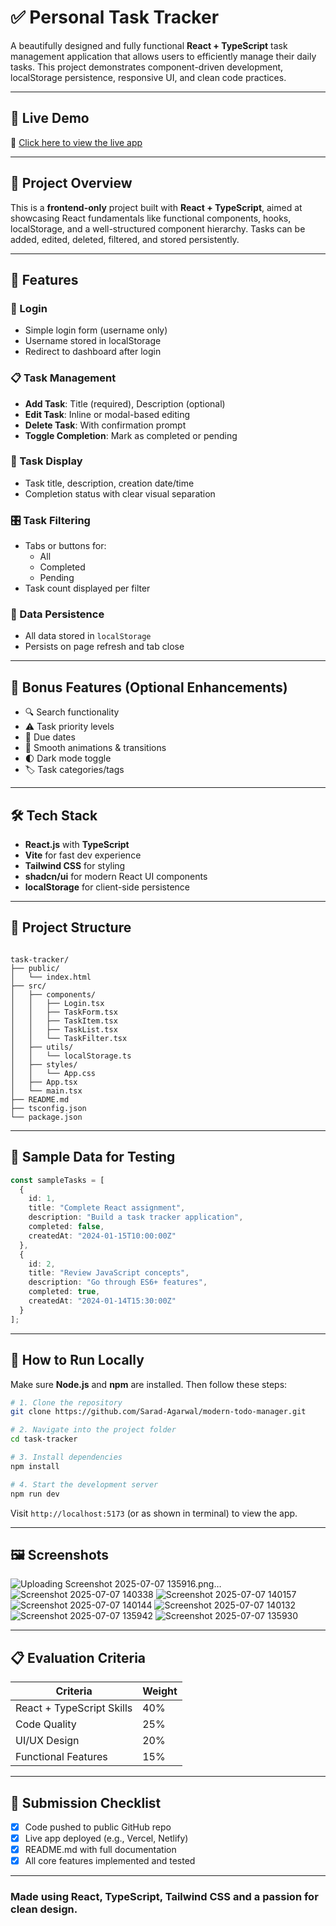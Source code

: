 # ✅ Personal Task Tracker

A beautifully designed and fully functional **React + TypeScript** task management application that allows users to efficiently manage their daily tasks. This project demonstrates component-driven development, localStorage persistence, responsive UI, and clean code practices.

---

## 📌 Live Demo

🔗 [Click here to view the live app](http://modern-todo-manager-one.vercel.app/)

---

## 📖 Project Overview

This is a **frontend-only** project built with **React + TypeScript**, aimed at showcasing React fundamentals like functional components, hooks, localStorage, and a well-structured component hierarchy. Tasks can be added, edited, deleted, filtered, and stored persistently.

---

## 🚀 Features

### 🔐 Login
- Simple login form (username only)
- Username stored in localStorage
- Redirect to dashboard after login

### 📋 Task Management
- **Add Task**: Title (required), Description (optional)
- **Edit Task**: Inline or modal-based editing
- **Delete Task**: With confirmation prompt
- **Toggle Completion**: Mark as completed or pending

### 📂 Task Display
- Task title, description, creation date/time
- Completion status with clear visual separation

### 🎛️ Task Filtering
- Tabs or buttons for:
  - All
  - Completed
  - Pending
- Task count displayed per filter

### 💾 Data Persistence
- All data stored in `localStorage`
- Persists on page refresh and tab close

---

## 🌟 Bonus Features (Optional Enhancements)
- 🔍 Search functionality
- ⚠ Task priority levels
- 📅 Due dates
- 🌈 Smooth animations & transitions
- 🌓 Dark mode toggle
- 🏷 Task categories/tags

---

## 🛠 Tech Stack

- **React.js** with **TypeScript**
- **Vite** for fast dev experience
- **Tailwind CSS** for styling
- **shadcn/ui** for modern React UI components
- **localStorage** for client-side persistence

---

## 📁 Project Structure

```

task-tracker/
├── public/
│   └── index.html
├── src/
│   ├── components/
│   │   ├── Login.tsx
│   │   ├── TaskForm.tsx
│   │   ├── TaskItem.tsx
│   │   ├── TaskList.tsx
│   │   └── TaskFilter.tsx
│   ├── utils/
│   │   └── localStorage.ts
│   ├── styles/
│   │   └── App.css
│   ├── App.tsx
│   └── main.tsx
├── README.md
├── tsconfig.json
└── package.json

````

---

## 🧪 Sample Data for Testing

```ts
const sampleTasks = [
  {
    id: 1,
    title: "Complete React assignment",
    description: "Build a task tracker application",
    completed: false,
    createdAt: "2024-01-15T10:00:00Z"
  },
  {
    id: 2,
    title: "Review JavaScript concepts",
    description: "Go through ES6+ features",
    completed: true,
    createdAt: "2024-01-14T15:30:00Z"
  }
];
````

---

## 🧠 How to Run Locally

Make sure **Node.js** and **npm** are installed. Then follow these steps:

```bash
# 1. Clone the repository
git clone https://github.com/Sarad-Agarwal/modern-todo-manager.git

# 2. Navigate into the project folder
cd task-tracker

# 3. Install dependencies
npm install

# 4. Start the development server
npm run dev
```

Visit `http://localhost:5173` (or as shown in terminal) to view the app.

---

## 🖼 Screenshots

> 
![Uploading Screenshot 2025-07-07 135916.png…]()
![Screenshot 2025-07-07 140338](https://github.com/user-attachments/assets/3ee348ec-6610-4466-9eba-8743c863b2d0)
![Screenshot 2025-07-07 140157](https://github.com/user-attachments/assets/0f7fca43-7b2c-409d-a1cc-6803ee094378)
![Screenshot 2025-07-07 140144](https://github.com/user-attachments/assets/61463154-8ee8-4c6b-81ab-904aeac4b9ba)
![Screenshot 2025-07-07 140132](https://github.com/user-attachments/assets/998e5de1-5422-4406-bf5a-52b266c603a4)
![Screenshot 2025-07-07 135942](https://github.com/user-attachments/assets/10e30585-9799-43a0-8299-11e0a3185cf8)
![Screenshot 2025-07-07 135930](https://github.com/user-attachments/assets/88a366f8-f4b0-4207-93e9-7b90d5901ec5)

---

## 📋 Evaluation Criteria

| Criteria                  | Weight |
| ------------------------- | ------ |
| React + TypeScript Skills | 40%    |
| Code Quality              | 25%    |
| UI/UX Design              | 20%    |
| Functional Features       | 15%    |

---

## 📮 Submission Checklist

* [x] Code pushed to public GitHub repo
* [x] Live app deployed (e.g., Vercel, Netlify)
* [x] README.md with full documentation
* [x] All core features implemented and tested

---

### Made using React, TypeScript, Tailwind CSS and a passion for clean design.

